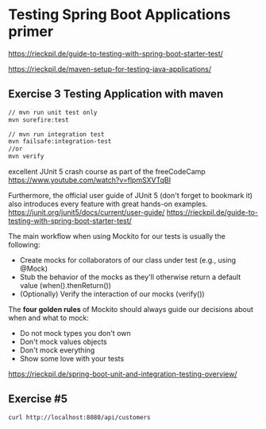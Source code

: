 # Testing Spring Boot Applications primer

<https://rieckpil.de/guide-to-testing-with-spring-boot-starter-test/>

<https://rieckpil.de/maven-setup-for-testing-java-applications/>

## Exercise 3 Testing Application with maven

```bash
// mvn run unit test only
mvn surefire:test

// mvn run integration test
mvn failsafe:integration-test
//or
mvn verify
```

excellent JUnit 5 crash course as part of the freeCodeCamp
<https://www.youtube.com/watch?v=flpmSXVTqBI>

Furthermore, the official user guide of JUnit 5 (don't forget to bookmark it) also introduces every feature with great
hands-on examples.
<https://junit.org/junit5/docs/current/user-guide/>
<https://rieckpil.de/guide-to-testing-with-spring-boot-starter-test/>

The main workflow when using Mockito for our tests is usually the following:

- Create mocks for collaborators of our class under test (e.g., using @Mock)
- Stub the behavior of the mocks as they'll otherwise return a default value (when().thenReturn())
- (Optionally) Verify the interaction of our mocks (verify())

The **four golden rules** of Mockito should always guide our decisions about when and what to mock:

- Do not mock types you don't own
- Don't mock values objects
- Don't mock everything
- Show some love with your tests

<https://rieckpil.de/spring-boot-unit-and-integration-testing-overview/>

## Exercise #5

```bash
curl http://localhost:8080/api/customers

```